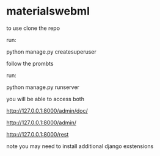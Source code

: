 # materialswebml

to use clone the repo

run:

python manage.py createsuperuser

follow the prombts

run:

python manage.py runserver

you will be able to access both 

http://127.0.0.1:8000/admin/doc/

http://127.0.0.1:8000/admin/

http://127.0.0.1:8000/rest

note you may need to install additional django exstensions